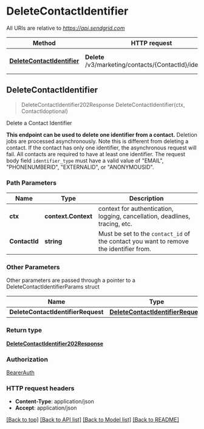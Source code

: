 # DeleteContactIdentifier

All URIs are relative to *https://api.sendgrid.com*

Method | HTTP request | Description
------------- | ------------- | -------------
[**DeleteContactIdentifier**](DeleteContactIdentifier.md#DeleteContactIdentifier) | **Delete** /v3/marketing/contacts/{ContactId}/identifiers | Delete a Contact Identifier



## DeleteContactIdentifier

> DeleteContactIdentifier202Response DeleteContactIdentifier(ctx, ContactIdoptional)

Delete a Contact Identifier

**This endpoint can be used to delete one identifier from a contact.**  Deletion jobs are processed asynchronously.  Note this is different from deleting a contact. If the contact has only one identifier, the asynchronous request will fail. All contacts are required to have at least one identifier.  The request body field `identifier_type` must have a valid value of \"EMAIL\", \"PHONENUMBERID\", \"EXTERNALID\", or \"ANONYMOUSID\". 

### Path Parameters


Name | Type | Description
------------- | ------------- | -------------
**ctx** | **context.Context** | context for authentication, logging, cancellation, deadlines, tracing, etc.
**ContactId** | **string** | Must be set to the `contact_id` of the contact you want to remove the identifier from.

### Other Parameters

Other parameters are passed through a pointer to a DeleteContactIdentifierParams struct


Name | Type | Description
------------- | ------------- | -------------
**DeleteContactIdentifierRequest** | [**DeleteContactIdentifierRequest**](DeleteContactIdentifierRequest.md) | 

### Return type

[**DeleteContactIdentifier202Response**](DeleteContactIdentifier202Response.md)

### Authorization

[BearerAuth](../README.md#BearerAuth)

### HTTP request headers

- **Content-Type**: application/json
- **Accept**: application/json

[[Back to top]](#) [[Back to API list]](../README.md#documentation-for-api-endpoints)
[[Back to Model list]](../README.md#documentation-for-models)
[[Back to README]](../README.md)

